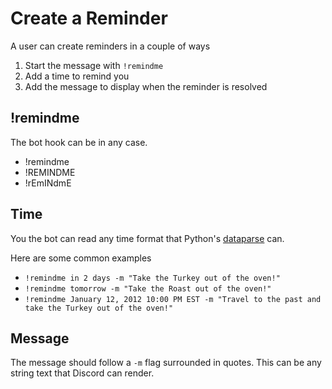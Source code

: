 # Create a Reminder

A user can create reminders in a couple of ways

1.  Start the message with `!remindme`
1.  Add a time to remind you
1.  Add the message to display when the reminder is resolved

## !remindme

The bot hook can be in any case.

* !remindme
* !REMINDME
* !rEmINdmE

## Time

You the bot can read any time format that Python's [dataparse](https://dateparser.readthedocs.io/en/latest/#) can.

Here are some common examples

* `!remindme in 2 days -m "Take the Turkey out of the oven!"`
* `!remindme tomorrow -m "Take the Roast out of the oven!"`
* `!remindme January 12, 2012 10:00 PM EST -m "Travel to the past and take the Turkey out of the oven!"`

## Message

The message should follow a `-m` flag surrounded in quotes.
This can be any string text that Discord can render.
